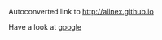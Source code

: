 <!-- internal -->


Autoconverted link to http://alinex.github.io

Have a look at [google](http://google.com "Open Google Search")
